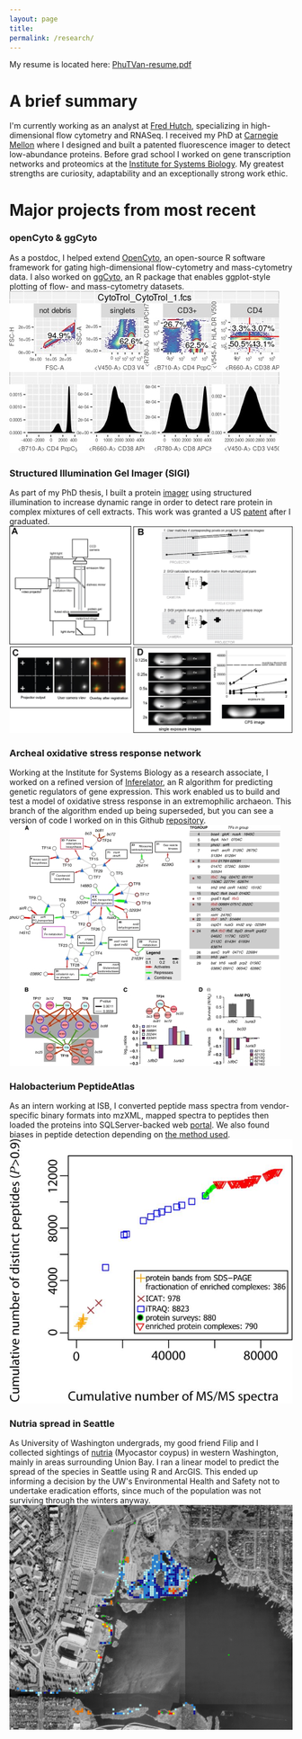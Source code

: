 ```yaml
---
layout: page
title: 
permalink: /research/
---
```


My resume is located here: [PhuTVan-resume.pdf](PhuTVan-resume.pdf)

# A brief summary

I'm currently working as an analyst at [Fred Hutch](http://rglab.org), specializing in high-dimensional flow cytometry and RNASeq. I received my PhD at [Carnegie Mellon](https://cmu.edu/bio) where I designed and built a patented fluorescence imager to detect low-abundance proteins. Before grad school I worked on gene transcription networks and proteomics at the [Institute for Systems Biology](https://baliga.systemsbiology.net/). My greatest strengths are curiosity, adaptability and an exceptionally strong work ethic. 

# Major projects from most recent

### openCyto & ggCyto
As a postdoc, I helped extend [OpenCyto](http://opencyto.org), an open-source R software framework for gating high-dimensional flow-cytometry and mass-cytometry data. I also worked on [ggCyto](https://www.ncbi.nlm.nih.gov/pmc/articles/PMC6223365/), an R package that enables ggplot-style plotting of flow- and mass-cytometry datasets.
![ggCyto](/images/ggcyto-example.jpg "ggcyto-example.jpg")

### Structured Illumination Gel Imager (SIGI)
As part of my PhD thesis, I built a protein [imager](https://www.ncbi.nlm.nih.gov/pubmed/24935033) using structured illumination to increase dynamic range in order to detect rare protein in complex mixtures of cell extracts. This work was granted a US [patent](http://www.freepatentsonline.com/10362237.html) after I graduated.
![SIGI overview](/images/SIGI-operation.jpg "SIGI-operation.jpg")

### Archeal oxidative stress response network
Working at the Institute for Systems Biology as a research associate, I worked on a refined version of [Inferelator](https://www.ncbi.nlm.nih.gov/pubmed/16686963), an R algorithm for predicting genetic regulators of gene expression. This work enabled us to build and test a model of oxidative stress response in an extremophilic archaeon. This branch of the algorithm ended up being superseded, but you can see a version of code I worked on in this Github [repository](https://github.com/ptvan/inferelator-ancient).
![EGRIN_OS network](/images/EGRIN_OS-network.jpg "EGRIN_OS-network.jpg")

### Halobacterium PeptideAtlas 
As an intern working at ISB, I converted peptide mass spectra from vendor-specific binary formats into mzXML, mapped spectra to peptides then loaded the proteins into SQLServer-backed web [portal](https://peptideatlas.org). We also found biases in peptide detection depending on [the method used](https://www.ncbi.nlm.nih.gov/pmc/articles/PMC2643335/). 
![Halobacterium PeptideAtlas](/images/halopeptideatlas-peptidecount.jpg "halopeptideatlas-peptidecount.jpg")

### Nutria spread in Seattle
As University of Washington undergrads, my good friend Filip and I collected sightings of [nutria](https://en.wikipedia.org/wiki/Coypu) (Myocastor coypus) in western Washington, mainly in areas surrounding Union Bay. I ran a linear model to predict the spread of the species in Seattle using R and ArcGIS. This ended up informing a decision by the UW's Environmental Health and Safety not to undertake eradication efforts, since much of the population was not surviving through the winters anyway. 
![UBNA nutria map](/images/UBNA-model.jpg "UBNA-model.jpg")